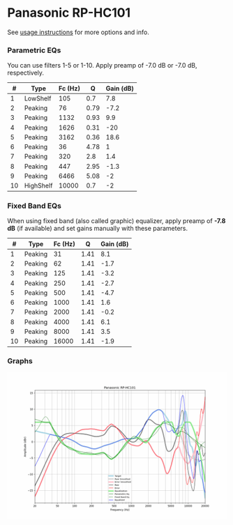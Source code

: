 # Panasonic RP-HC101
See [usage instructions](https://github.com/jaakkopasanen/AutoEq#usage) for more options and info.

### Parametric EQs
You can use filters 1-5 or 1-10. Apply preamp of -7.0 dB or -7.0 dB, respectively.

|   # | Type      |   Fc (Hz) |    Q |   Gain (dB) |
|-----|-----------|-----------|------|-------------|
|   1 | LowShelf  |       105 | 0.7  |         7.8 |
|   2 | Peaking   |        76 | 0.79 |        -7.2 |
|   3 | Peaking   |      1132 | 0.93 |         9.9 |
|   4 | Peaking   |      1626 | 0.31 |       -20   |
|   5 | Peaking   |      3162 | 0.36 |        18.6 |
|   6 | Peaking   |        36 | 4.78 |         1   |
|   7 | Peaking   |       320 | 2.8  |         1.4 |
|   8 | Peaking   |       447 | 2.95 |        -1.3 |
|   9 | Peaking   |      6466 | 5.08 |        -2   |
|  10 | HighShelf |     10000 | 0.7  |        -2   |

### Fixed Band EQs
When using fixed band (also called graphic) equalizer, apply preamp of **-7.8 dB** (if available) and set gains manually with these parameters.

|   # | Type    |   Fc (Hz) |    Q |   Gain (dB) |
|-----|---------|-----------|------|-------------|
|   1 | Peaking |        31 | 1.41 |         8.1 |
|   2 | Peaking |        62 | 1.41 |        -1.7 |
|   3 | Peaking |       125 | 1.41 |        -3.2 |
|   4 | Peaking |       250 | 1.41 |        -2.7 |
|   5 | Peaking |       500 | 1.41 |        -4.7 |
|   6 | Peaking |      1000 | 1.41 |         1.6 |
|   7 | Peaking |      2000 | 1.41 |        -0.2 |
|   8 | Peaking |      4000 | 1.41 |         6.1 |
|   9 | Peaking |      8000 | 1.41 |         3.5 |
|  10 | Peaking |     16000 | 1.41 |        -1.9 |

### Graphs
![](./Panasonic%20RP-HC101.png)
